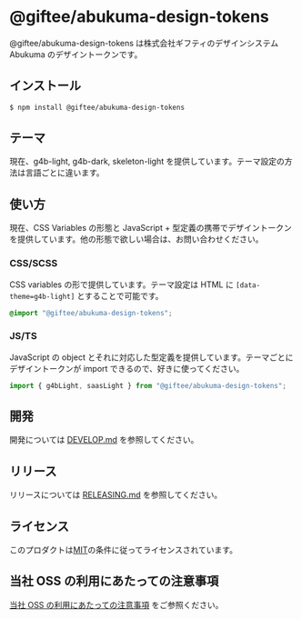 # @giftee/abukuma-design-tokens

@giftee/abukuma-design-tokens は株式会社ギフティのデザインシステム Abukuma のデザイントークンです。

## インストール

```bash
$ npm install @giftee/abukuma-design-tokens
```

## テーマ

現在、g4b-light, g4b-dark, skeleton-light を提供しています。テーマ設定の方法は言語ごとに違います。

## 使い方

現在、CSS Variables の形態と JavaScript + 型定義の携帯でデザイントークンを提供しています。他の形態で欲しい場合は、お問い合わせください。

### CSS/SCSS

CSS variables の形で提供しています。テーマ設定は HTML に `[data-theme=g4b-light]` とすることで可能です。

```css
@import "@giftee/abukuma-design-tokens";
```

### JS/TS

JavaScript の object とそれに対応した型定義を提供しています。テーマごとにデザイントークンが import できるので、好きに使ってください。

```ts
import { g4bLight, saasLight } from "@giftee/abukuma-design-tokens";
```

## 開発

開発については [DEVELOP.md](DEVELOP.md) を参照してください。

## リリース

リリースについては [RELEASING.md](../../RELEASING.md) を参照してください。

## ライセンス

このプロダクトは[MIT](../../LICENSE)の条件に従ってライセンスされています。

## 当社 OSS の利用にあたっての注意事項

[当社 OSS の利用にあたっての注意事項](https://docs.google.com/document/d/1PXmZr5g1I5VxAsLNAmgvLDu0Yxzc4wHVlCusKmPtR4o/edit#heading=h.hezrzkxytrbw) をご参照ください。
